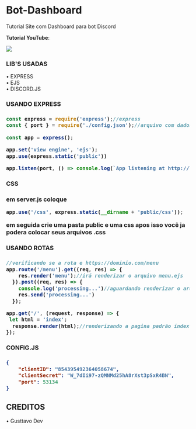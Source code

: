 # Bot-Dashboard
Tutorial Site com Dashboard para bot Discord

**Tutorial YouTube**: 

<img src="https://media.discordapp.net/attachments/829462283553210378/856352058609369148/unknown-2.png">

<h3>LIB'S USADAS</h3>
• EXPRESS
</br>
• EJS
</br>
• DISCORD.JS

<h3>USANDO EXPRESS<h3>


```js
const express = require('express');//express
const { port } = require('./config.json');//arquivo com dados do bot/site

const app = express();

app.set('view engine', 'ejs');
app.use(express.static('public'))

app.listen(port, () => console.log(`App listening at http://localhost:${port}`));

```
    
<h3>CSS<h3>

<p>em server.js coloque</p>
    
```js
app.use('/css', express.static(__dirname + 'public/css'));
```
<p>em seguida crie uma pasta public e uma css apos isso você ja podera colocar seus arquivos .css</p>

<h3>USANDO ROTAS<h3>

```js
//verificando se a rota e https://dominio.com/menu
app.route('/menu').get((req, res) => {
    res.render('menu');//irá renderizar o arquivo menu.ejs
  }).post((req, res) => {
    console.log('processing...')//aguardando renderizar o arquivo
    res.send('processing...')
  });

app.get('/', (request, response) => {
 let html = 'index';
  response.render(html);//renderizando a pagina padrão index.ejs
});

```
    
<h3>CONFIG.JS<h3>
    
```json
{
	"clientID": "854395492364058674",
	"clientSecret": "W_7dIi97-zQMNMd25hA8rXst3pSxR4BN",
	"port": 53134
} 
```


<h2>CREDITOS</h2>
• Gusttavo Dev
